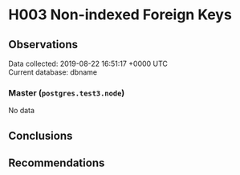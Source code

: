 # H003 Non-indexed Foreign Keys #

## Observations ##
Data collected: 2019-08-22 16:51:17 +0000 UTC  
Current database: dbname  

### Master (`postgres.test3.node`) ###


No data


## Conclusions ##


## Recommendations ##

